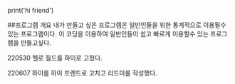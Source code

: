 
print('hi friend')


##프로그램 개요
내가 만들고 싶은 프로그램은 일반인들을 위한 통계적으로 이용될수 있는 프로그램이다.
이 코딩을 이용하여 일반인들이 쉽고 빠르게 이용할수 있는 프로그램을 만들고싶다.

220530
헬로 월드를 하이로 고쳤다.

220607
하이를 하이 프렌드로 고치고 리드미를 작성했다.


